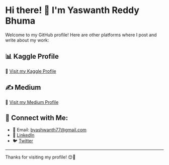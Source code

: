 # Hi there! 👋 I'm Yaswanth Reddy Bhuma

Welcome to my GitHub profile! Here are other platforms where I post and write about my work:

## 📊 Kaggle Profile
🔗 [Visit my Kaggle Profile](https://www.kaggle.com/yaswanth1025)

## ✍️ Medium
🔗 [Visit my Medium Profile](https://medium.com/@byashwanth77)

## 🌟 Connect with Me:
- 📩 Email: [byashwanth77@gmail.com](mailto:byashwanth77@gmail.com)
- 🔗 [LinkedIn](https://www.linkedin.com/in/yaswanth-reddy-4ab06b22a/)
- 🐦 [Twitter](https://twitter.com/your-twitter)

---
Thanks for visiting my profile! 😊🚀
